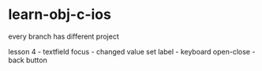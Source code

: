# learn-obj-c-ios

every branch has different project


lesson 4 - textfield focus - changed value set label - keyboard open-close - back button

